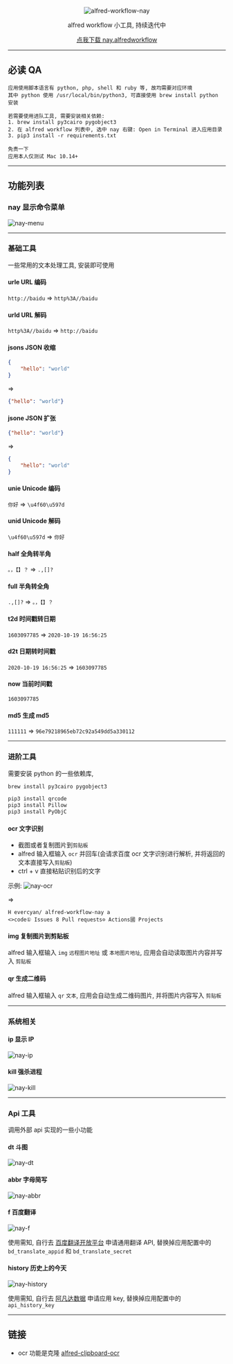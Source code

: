 <div align="center">

![alfred-workflow-nay](https://raw.githubusercontent.com/evercyan/cantor/master/resource/bb/bbfafaccf99d3c0baf17608c11b4b925.png)

alfred workflow 小工具, 持续迭代中

[点我下载 nay.alfredworkflow](https://github.com/evercyan/alfred-workflow-nay/releases/download/v0.0.1/nay.alfredworkflow)

</div>

---

## 必读 QA

```
应用使用脚本语言有 python, php, shell 和 ruby 等, 故均需要对应环境
其中 python 使用 /usr/local/bin/python3, 可直接使用 brew install python 安装
```

```
若需要使用进队工具, 需要安装相关依赖:
1. brew install py3cairo pygobject3
2. 在 alfred workflow 列表中, 选中 nay 右键: Open in Terminal 进入应用目录
3. pip3 install -r requirements.txt
```

```
免责一下
应用本人仅测试 Mac 10.14+
```

---

## 功能列表

### nay 显示命令菜单
![nay-menu](https://raw.githubusercontent.com/evercyan/cantor/master/resource/f9/f9a090ee01542e0ce27e8bfa472a1551.png)

---

### 基础工具

一些常用的文本处理工具, 安装即可使用

#### urle URL 编码
`http://baidu` => `http%3A//baidu`

#### urld URL 解码
`http%3A//baidu` => `http://baidu`

#### jsons JSON 收缩
```json
{
    "hello": "world"
}
```

=>

```json
{"hello": "world"}
```

#### jsone JSON 扩张
```json
{"hello": "world"}
```

=>

```json
{
    "hello": "world"
}
```

#### unie Unicode 编码
`你好` => `\u4f60\u597d`

#### unid Unicode 解码
`\u4f60\u597d` => `你好`

#### half 全角转半角
`。，【】？` => `.,[]?`

#### full 半角转全角
`.,[]?` => `。，【】？`

#### t2d 时间戳转日期
`1603097785` => `2020-10-19 16:56:25`

#### d2t 日期转时间戳
`2020-10-19 16:56:25` => `1603097785`

#### now 当前时间戳
`1603097785`

#### md5 生成 md5
`111111` => `96e79218965eb72c92a549dd5a330112`

---

### 进阶工具

需要安装 python 的一些依赖库,

```sh
brew install py3cairo pygobject3

pip3 install qrcode
pip3 install Pillow
pip3 install PyObjC
```

#### ocr 文字识别
 
- 截图或者复制图片到`剪贴板`
- alfred 输入框输入 `ocr` 并回车(会请求百度 ocr 文字识别进行解析, 并将返回的文本直接写入`剪贴板`)
- ctrl + v 直接粘贴识别后的文字

示例:
![nay-ocr](https://raw.githubusercontent.com/evercyan/cantor/master/resource/cc/cc64524642e5124c53faed8b8de5e6e6.png)

=> 

```
H evercyan/ alfred-workflow-nay a
<>code① Issues 8 Pull requests⊙ Actions國 Projects
```

#### img 复制图片到剪贴板
alfred 输入框输入 `img` `远程图片地址` 或 `本地图片地址`, 应用会自动读取图片内容并写入 `剪贴板`

#### qr 生成二维码
alfred 输入框输入 `qr` `文本`, 应用会自动生成二维码图片, 并将图片内容写入 `剪贴板`

---

### 系统相关

#### ip 显示 IP
![nay-ip](https://raw.githubusercontent.com/evercyan/cantor/master/resource/78/7852df1b4063f7f7e11d1c6db899850f.png)

#### kill 强杀进程
![nay-kill](https://raw.githubusercontent.com/evercyan/cantor/master/resource/59/595e6d9de74a71b9b8b62c7695df4a34.png)

---

### Api 工具

调用外部 api 实现的一些小功能

#### dt 斗图
![nay-dt](https://raw.githubusercontent.com/evercyan/cantor/master/resource/02/02b69666c1eda159a61085bb9d198d6f.png)

#### abbr 字母简写
![nay-abbr](https://raw.githubusercontent.com/evercyan/cantor/master/resource/2b/2ba5d9c79adb71ff2b46f8b30f861c4f.png)

#### f 百度翻译
![nay-f](https://raw.githubusercontent.com/evercyan/cantor/master/resource/b7/b762c8f01cc29ec53e9bcd7f2b4bc9d5.png)

使用需知, 自行去 [百度翻译开放平台](https://api.fanyi.baidu.com/) 申请通用翻译 API, 替换掉应用配置中的 `bd_translate_appid` 和 `bd_translate_secret`

#### history 历史上的今天
![nay-history](https://raw.githubusercontent.com/evercyan/cantor/master/resource/0b/0be2ef2c03be6c93ead70e61b40a2dc8.png)

使用需知, 自行去 [阿凡达数据](https://www.avatardata.cn/Docs/Api/4b396fc5-22f5-4c21-86d1-b5f5777e6744) 申请应用 key, 替换掉应用配置中的 `api_history_key`

---

## 链接

- ocr 功能是克隆 [alfred-clipboard-ocr](https://github.com/oott123/alfred-clipboard-ocr)

